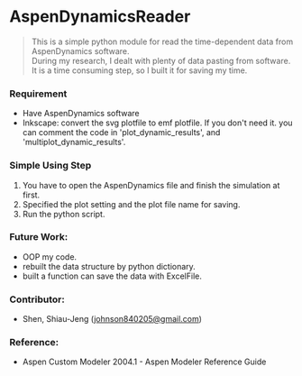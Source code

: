 # AspenDynamicsReader
> This is a simple python module for read the time-dependent data from 
> AspenDynamics software.  
> During my research, I dealt with plenty of data pasting from software.
> It is a time consuming step, so I built it for saving my time.

### Requirement
* Have AspenDynamics software
* Inkscape: convert the svg plotfile to emf plotfile. If you don't need it.
  you can comment the code in 'plot_dynamic_results', and 'multiplot_dynamic_results'.
  
### Simple Using Step
1. You have to open the AspenDynamics file and finish the simulation at first.
2. Specified the plot setting and the plot file name for saving.
3. Run the python script.

### Future Work:
* OOP my code.
* rebuilt the data structure by python dictionary.
* built a function can save the data with ExcelFile.

### Contributor: 
* Shen, Shiau-Jeng (johnson840205@gmail.com)

### Reference:
* Aspen Custom Modeler 2004.1 - Aspen Modeler Reference Guide